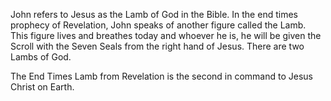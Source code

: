 John refers to Jesus as the Lamb of God in the Bible. In the end times prophecy of Revelation, John speaks of another figure called the Lamb. This figure lives and breathes today and whoever he is, he will be given the Scroll with the Seven Seals from the right hand of Jesus. There are two Lambs of God.

The End Times Lamb from Revelation is the second in command to Jesus Christ on Earth.
